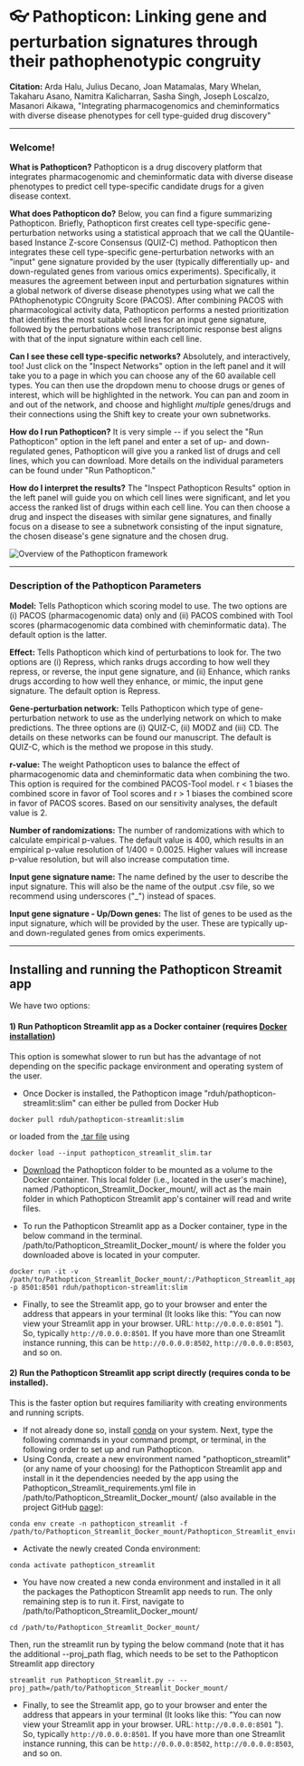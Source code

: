 # :eyeglasses: Pathopticon: Linking gene and perturbation signatures through their **pathop**heno**t**yp**ic** c**on**gruity

**Citation:** Arda Halu, Julius Decano, Joan Matamalas, Mary Whelan, Takaharu Asano, Namitra Kalicharran, 
Sasha Singh, Joseph Loscalzo, Masanori Aikawa, "Integrating pharmacogenomics and cheminformatics with diverse 
disease phenotypes for cell type-guided drug discovery"

***

### Welcome! 
**What is Pathopticon?** Pathopticon is a drug discovery platform that integrates pharmacogenomic and cheminformatic 
data with diverse disease phenotypes to predict cell type-specific candidate drugs for a given disease context.

**What does Pathopticon do?** Below, you can find a figure summarizing Pathopticon. Briefly, Pathopticon first creates 
cell type-specific gene-perturbation networks using a statistical approach that we call the QUantile-based Instance 
Z-score Consensus (QUIZ-C) method. Pathopticon then integrates these cell type-specific gene-perturbation networks 
with an "input" gene signature provided by the user (typically differentially up- and down-regulated genes from various 
omics experiments). Specifically, it measures the agreement between input and perturbation signatures within a global 
network of diverse disease phenotypes using what we call the PAthophenotypic COngruity Score (PACOS). After combining 
PACOS with pharmacological activity data, Pathopticon performs a nested prioritization that identifies the most suitable 
cell lines for an input gene signature, followed by the perturbations whose transcriptomic response best aligns with 
that of the input signature within each cell line. 

**Can I see these cell type-specific networks?** Absolutely, and interactively, too! Just click on the "Inspect Networks" 
option in the left panel and it will take you to a page in which you can choose any of the 60 available cell types. You 
can then use the dropdown menu to choose drugs or genes of interest, which will be highlighted in the network. You can 
pan and zoom in and out of the network, and choose and highlight _multiple_ genes/drugs and their connections using the 
Shift key to create your own subnetworks.

**How do I run Pathopticon?** It is very simple -- if you select the "Run Pathopticon" option in the left panel and 
enter a set of up- and down-regulated genes, Pathopticon will give you a ranked list of drugs and cell lines, which you 
can download. More details on the individual parameters can be found under "Run Pathopticon."

**How do I interpret the results?** The "Inspect Pathopticon Results" option in the left panel will guide you on which cell 
lines were significant, and let you access the ranked list of drugs within each cell line. You can then choose a drug and 
inspect the diseases with similar gene signatures, and finally focus on a disease to see a subnetwork consisting of the input 
signature, the chosen disease's gene signature and the chosen drug.		

![Overview of the Pathopticon framework](https://github.com/r-duh/Pathopticon/blob/main/Pathopticon_overview_fig.png?raw=true)

***

### Description of the Pathopticon Parameters

**Model:** Tells Pathopticon which scoring model to use. The two options are (i) PACOS (pharmacogenomic data) only and 
(ii) PACOS combined with Tool scores (pharmacogenomic data combined with cheminformatic data). The default option is the 
latter.

**Effect:** Tells Pathopticon which kind of perturbations to look for. The two options are (i) Repress, which ranks drugs 
according to how well they repress, or reverse, the input gene signature, and (ii) Enhance, which ranks drugs according to how well they enhance, or mimic, the 
input gene signature. The default option is Repress.

**Gene-perturbation network:** Tells Pathopticon which type of gene-perturbation network to use as the underlying network 
on which to make predictions. The three options are (i) QUIZ-C, (ii) MODZ and (iii) CD. The details on these networks 
can be found our manuscript. The default is QUIZ-C, which is the method we propose in this study.

**r-value:** The weight Pathopticon uses to balance the effect of pharmacogenomic data and cheminformatic data when combining
the two. This option is required for the combined PACOS-Tool model. r < 1 biases the combined score in favor of Tool scores 
and r > 1 biases the combined score in favor of PACOS scores. Based on our sensitivity analyses, the default value is 2.

**Number of randomizations:** The number of randomizations with which to calculate empirical p-values. The default value is 
400, which results in an empirical p-value resolution of 1/400 = 0.0025. Higher values will increase p-value resolution, but 
will also increase computation time.

**Input gene signature name:** The name defined by the user to describe the input signature. This will also be the name of the
output .csv file, so we recommend using underscores ("_") instead of spaces.

**Input gene signature - Up/Down genes:** The list of genes to be used as the input signature, which will be provided by the user. These are 
typically up- and down-regulated genes from omics experiments.

***

## Installing and running the Pathopticon Streamit app

We have two options: 

#### 1) Run Pathopticon Streamlit app as a Docker container (requires [Docker installation](https://docs.docker.com/get-docker/))
This option is somewhat slower to run but has the advantage of not depending on the specific package environment and operating system of the user.

- Once Docker is installed, the Pathopticon image "rduh/pathopticon-streamlit:slim" can either be pulled from Docker Hub
```
docker pull rduh/pathopticon-streamlit:slim
```
or loaded from the [.tar file]() using
```
docker load --input pathopticon_streamlit_slim.tar
```

- [Download]() the Pathopticon folder to be mounted as a volume to the Docker container. This local folder (i.e., located in the user's machine), named /Pathopticon_Streamlit_Docker_mount/, will act as the main folder in which Pathopticon Streamlit app's container will read and write files.

- To run the Pathopticon Streamlit app as a Docker container, type in the below command in the terminal. /path/to/Pathopticon_Streamlit_Docker_mount/ is where the folder you downloaded above is located in your computer. 
```
docker run -it -v /path/to/Pathopticon_Streamlit_Docker_mount/:/Pathopticon_Streamlit_app/ -p 8501:8501 rduh/pathopticon-streamlit:slim
```

- Finally, to see the Streamlit app, go to your browser and enter the address that appears in your terminal (It looks like this: "You can now view your Streamlit app in your browser. URL: `http://0.0.0.0:8501` "). So, typically `http://0.0.0.0:8501`. If you have more than one Streamlit instance running, this can be `http://0.0.0.0:8502`, `http://0.0.0.0:8503`, and so on.


#### 2) Run the Pathopticon Streamlit app script directly (requires conda to be installed). 
This is the faster option but requires familiarity with creating environments and running scripts.
- If not already done so, install [conda](https://conda.io/projects/conda/en/latest/user-guide/install/index.html) on your system. Next, type the following commands in your command prompt, or terminal, in the following order to set up and run Pathopticon.
- Using Conda, create a new environment named "pathopticon_streamlit" (or any name of your choosing) for the Pathopticon Streamlit app and install in it the dependencies needed by the app using the Pathopticon_Streamlit_requirements.yml file in /path/to/Pathopticon_Streamlit_Docker_mount/ (also available in the project GitHub [page](https://github.com/r-duh/Pathopticon/blob/main/Streamlit/Pathopticon_Streamlit_environment.yml)): 
```
conda env create -n pathopticon_streamlit -f /path/to/Pathopticon_Streamlit_Docker_mount/Pathopticon_Streamlit_environment.yml
```
- Activate the newly created Conda environment:
```
conda activate pathopticon_streamlit
```
- You have now created a new conda environment and installed in it all the packages the Pathopticon Streamlit app needs to run. The only remaining step is to run it. First, navigate to /path/to/Pathopticon_Streamlit_Docker_mount/
```
cd /path/to/Pathopticon_Streamlit_Docker_mount/
```
Then, run the streamlit run by typing the below command (note that it has the additional --proj_path flag, which needs to be set to the Pathopticon Streamlit app directory
```
streamlit run Pathopticon_Streamlit.py -- --proj_path=/path/to/Pathopticon_Streamlit_Docker_mount/
```

- Finally, to see the Streamlit app, go to your browser and enter the address that appears in your terminal (It looks like this: "You can now view your Streamlit app in your browser. URL: `http://0.0.0.0:8501` "). So, typically `http://0.0.0.0:8501`. If you have more than one Streamlit instance running, this can be `http://0.0.0.0:8502`, `http://0.0.0.0:8503`, and so on.


